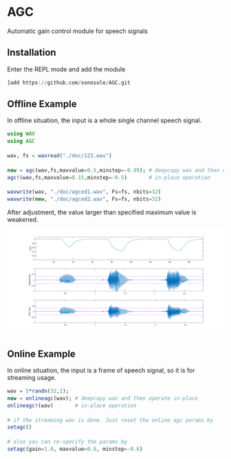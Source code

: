 # AGC
 Automatic gain control module for speech signals

## Installation
Enter the REPL mode and add the module
```julia
]add https://github.com/sonosole/AGC.git
```

## Offline Example
In offline situation, the input is a whole single channel speech signal.

```julia
using WAV
using AGC

wav, fs = wavread("./doc/123.wav")

new = agc(wav,fs,maxvalue=0.5,minstep=-0.99); # deepcopy wav and then operate in-place
agc!(wav,fs,maxvalue=0.15,minstep=-0.5)       # in-place operation

wavwrite(wav, "./doc/agced1.wav", Fs=fs, nbits=32)
wavwrite(new, "./doc/agced2.wav", Fs=fs, nbits=32)
```

After adjustment, the value larger than specified maximum value is weakened.

![agced](/doc/agced-wav.png)


## Online Example
In online situation, the input is a frame of speech signal, so it is for streaming usage.

```julia
wav = 5*randn(32,1);
new = onlineagc(wav); # deepcopy wav and then operate in-place
onlineagc!(wav)       # in-place operation

# if the streaming wav is done. Just reset the online agc params by
setagc()

# also you can re-specify the params by
setagc(gain=1.0, maxvalue=0.6, minstep=-0.6)
```
